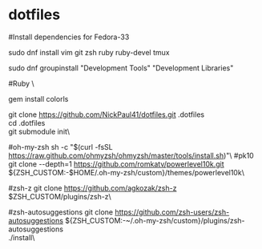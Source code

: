 # dotfiles

#Install dependencies for Fedora-33

sudo dnf install vim git zsh ruby ruby-devel tmux

sudo dnf groupinstall "Development Tools" "Development Libraries"



#Ruby \

gem  install colorls


git clone https://github.com/NickPaul41/dotfiles.git .dotfiles\
cd .dotfiles\
git submodule init\

#oh-my-zsh
sh -c "$(curl -fsSL https://raw.github.com/ohmyzsh/ohmyzsh/master/tools/install.sh)"\\
#pk10
git clone --depth=1 https://github.com/romkatv/powerlevel10k.git ${ZSH_CUSTOM:-$HOME/.oh-my-zsh/custom}/themes/powerlevel10k\

#zsh-z
git clone https://github.com/agkozak/zsh-z $ZSH_CUSTOM/plugins/zsh-z\

#zsh-autosuggestions
git clone https://github.com/zsh-users/zsh-autosuggestions ${ZSH_CUSTOM:-~/.oh-my-zsh/custom}/plugins/zsh-autosuggestions\
./install\
